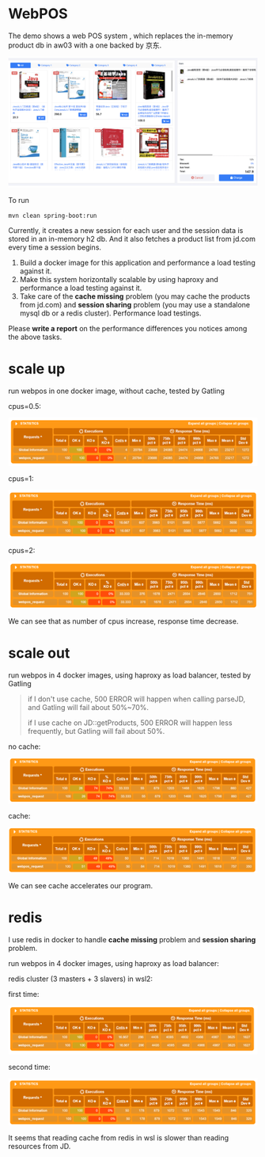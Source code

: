 # WebPOS

The demo shows a web POS system , which replaces the in-memory product db in aw03 with a one backed by 京东.


![](jdpos.png)

To run

```shell
mvn clean spring-boot:run
```

Currently, it creates a new session for each user and the session data is stored in an in-memory h2 db. 
And it also fetches a product list from jd.com every time a session begins.

1. Build a docker image for this application and performance a load testing against it.
2. Make this system horizontally scalable by using haproxy and performance a load testing against it.
3. Take care of the **cache missing** problem (you may cache the products from jd.com) and **session sharing** problem (you may use a standalone mysql db or a redis cluster). Performance load testings.

Please **write a report** on the performance differences you notices among the above tasks.

# scale up

run webpos in one docker image, without cache, tested by Gatling

cpus=0.5:

![](report/images/gatling-cpu-0.5-nocache.png)

cpus=1:

![](report/images/gatling-cpu-1-nocache.png)

cpus=2:

![](report/images/gatling-cpu-2-nocache.png)

We can see that as number of cpus increase, response time decrease.

# scale out

run webpos in 4 docker images, using haproxy as load balancer, tested by Gatling

> if I don't use cache, 500 ERROR will happen when calling parseJD, and Gatling will fail about 50%~70%.
> 
> if I use cache on JD::getProducts, 500 ERROR will happen less frequently, but Gatling will fail about 50%.

no cache: 

![](report/images/gatling-haproxy-4-server-nocache.png)

cache: 

![](report/images/gatling-haproxy-4-server-cache.png)

We can see cache accelerates our program.

# redis

I use redis in docker to handle **cache missing** problem and **session sharing** problem.

run webpos in 4 docker images, using haproxy as load balancer:

redis cluster (3 masters + 3 slavers) in wsl2:

first time:

![](report/images/gatling-haproxy-4-server-cache-redis-cluster.png)

second time:

![](report/images/gatling-haproxy-4-server-cache-redis-cluster2.png)

It seems that reading cache from redis in wsl is slower than reading resources from JD.